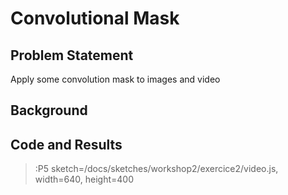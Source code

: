 # Convolutional Mask
## Problem Statement
Apply some convolution mask to images and video

## Background


## Code and Results



> :P5 sketch=/docs/sketches/workshop2/exercice2/video.js, width=640, height=400
